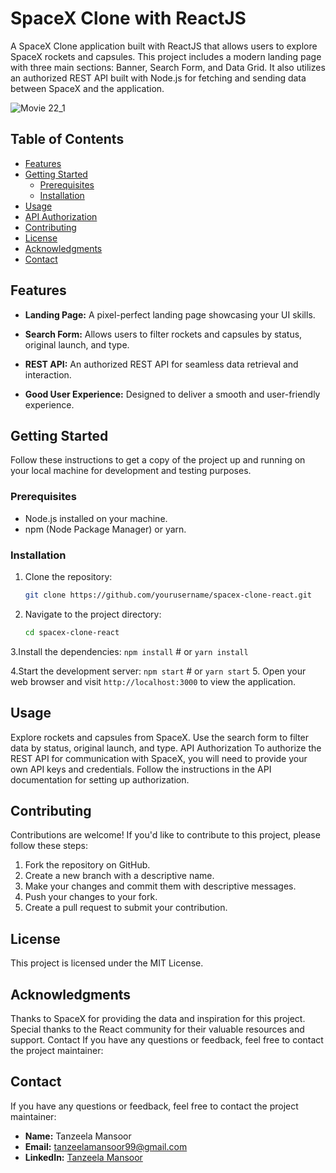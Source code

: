 # SpaceX Clone with ReactJS

A SpaceX Clone application built with ReactJS that allows users to explore SpaceX rockets and capsules. This project includes a modern landing page with three main sections: Banner, Search Form, and Data Grid. It also utilizes an authorized REST API built with Node.js for fetching and sending data between SpaceX and the application.

![Movie 22_1](https://github.com/itisdanish/Random_qoute_gen/assets/65316644/4dae92d3-bf9d-4401-863b-1901937a57ee)

## Table of Contents
- [Features](#features)
- [Getting Started](#getting-started)
  - [Prerequisites](#prerequisites)
  - [Installation](#installation)
- [Usage](#usage)
- [API Authorization](#api-authorization)
- [Contributing](#contributing)
- [License](#license)
- [Acknowledgments](#acknowledgments)
- [Contact](#contact)


## Features

- **Landing Page:** A pixel-perfect landing page showcasing your UI skills.

- **Search Form:** Allows users to filter rockets and capsules by status, original launch, and type.

- **REST API:** An authorized REST API for seamless data retrieval and interaction.

- **Good User Experience:** Designed to deliver a smooth and user-friendly experience.

## Getting Started

Follow these instructions to get a copy of the project up and running on your local machine for development and testing purposes.

### Prerequisites

- Node.js installed on your machine.
- npm (Node Package Manager) or yarn.

### Installation

1. Clone the repository:

   ```bash
   git clone https://github.com/yourusername/spacex-clone-react.git
   
2. Navigate to the project directory:
   ```bash
   cd spacex-clone-react
   
3.Install the dependencies:
    `npm install`
    # or
    `yarn install`

4.Start the development server:
    `npm start`
    # or
    `yarn start`
5. Open your web browser and visit `http://localhost:3000` to view the application.

## Usage
Explore rockets and capsules from SpaceX.
Use the search form to filter data by status, original launch, and type.
API Authorization
To authorize the REST API for communication with SpaceX, you will need to provide your own API keys and credentials. Follow the instructions in the API documentation for setting up authorization.

## Contributing
Contributions are welcome! If you'd like to contribute to this project, please follow these steps:

1. Fork the repository on GitHub.
2. Create a new branch with a descriptive name.
3. Make your changes and commit them with descriptive messages.
4. Push your changes to your fork.
5. Create a pull request to submit your contribution.

## License
This project is licensed under the MIT License.

## Acknowledgments
Thanks to SpaceX for providing the data and inspiration for this project.
Special thanks to the React community for their valuable resources and support.
Contact
If you have any questions or feedback, feel free to contact the project maintainer:

## Contact

If you have any questions or feedback, feel free to contact the project maintainer:

- **Name:** Tanzeela Mansoor
- **Email:** tanzeelamansoor99@gmail.com
- **LinkedIn:** [Tanzeela Mansoor](https://www.linkedin.com/in/thisistanzeela/)


